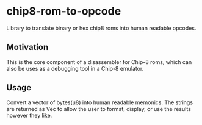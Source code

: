 # chip8-rom-to-opcode
Library to translate binary or hex chip8 roms into human readable opcodes.

## Motivation

This is the core component of a disassembler for Chip-8 roms, which can also be uses as a debugging tool in a Chip-8 emulator.

## Usage

Convert a vector of bytes(u8) into human readable memonics. The strings are returned as Vec<String> to allow the user to format, display, or use the results however they like. 
